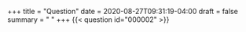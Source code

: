 +++
title = "Question"
date = 2020-08-27T09:31:19-04:00
draft = false
summary = " "
+++
{{< question id="000002" >}}
